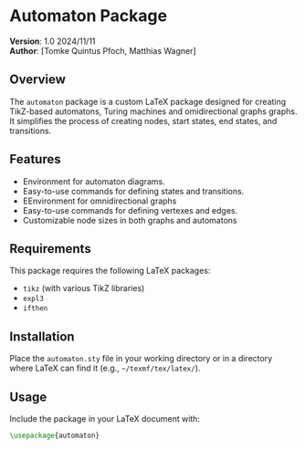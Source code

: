 # Automaton Package

**Version**: 1.0 2024/11/11  
**Author**: [Tomke Quintus Pfoch, Matthias Wagner]

## Overview
The `automaton` package is a custom LaTeX package designed for creating TikZ-based automatons, Turing machines and omidirectional graphs graphs. It simplifies the process of creating nodes, start states, end states, and transitions.

## Features
- Environment for automaton diagrams.
- Easy-to-use commands for defining states and transitions.
- EEnvironment for omnidirectional graphs
- Easy-to-use commands for defining vertexes and edges.
- Customizable node sizes in both graphs and automatons

## Requirements
This package requires the following LaTeX packages:
- `tikz` (with various TikZ libraries)
- `expl3`
- `ifthen`

## Installation
Place the `automaton.sty` file in your working directory or in a directory where LaTeX can find it (e.g., `~/texmf/tex/latex/`).

## Usage
Include the package in your LaTeX document with:
```latex
\usepackage{automaton}

